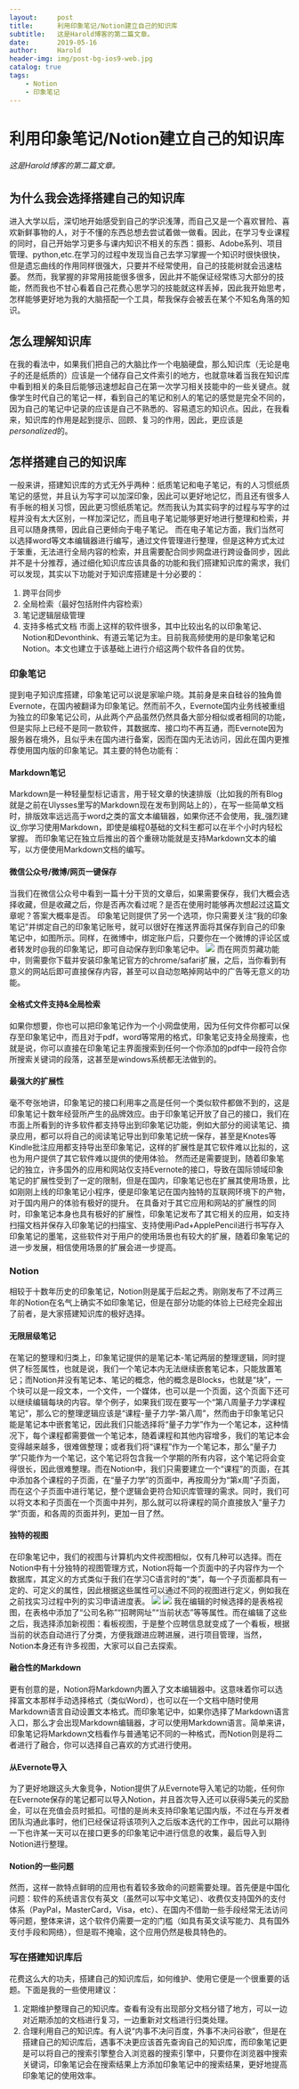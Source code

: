 ```yaml
---
layout:     post
title:      利用印象笔记/Notion建立自己的知识库
subtitle:   这是Harold博客的第二篇文章。
date:       2019-05-16
author:     Harold
header-img: img/post-bg-ios9-web.jpg
catalog: true
tags:
	- Notion
	- 印象笔记
---
```


# 利用印象笔记/Notion建立自己的知识库
###### 这是Harold博客的第二篇文章。
## 为什么我会选择搭建自己的知识库
进入大学以后，深切地开始感受到自己的学识浅薄，而自己又是一个喜欢冒险、喜欢新鲜事物的人，对于不懂的东西总想去尝试着做一做看。因此，在学习专业课程的同时，自己开始学习更多与课内知识不相关的东西：摄影、Adobe系列、项目管理、python,etc.在学习的过程中发现当自己去学习掌握一个知识时很快很快，但是遗忘曲线的作用同样很强大，只要并不经常使用，自己的技能树就会迅速枯萎。
然而，我掌握的非常用技能很多很多，因此并不能保证经常练习大部分的技能，然而我也不甘心看着自己花费心思学习的技能就这样丢掉，因此我开始思考，怎样能够更好地为我的大脑搭配一个工具，帮我保存会被丢在某个不知名角落的知识。
## 怎么理解知识库
在我的看法中，如果我们把自己的大脑比作一个电脑硬盘，那么知识库（无论是电子的还是纸质的）应该是一个储存自己文件索引的地方，也就意味着当我在知识库中看到相关的条目后能够迅速想起自己在第一次学习相关技能中的一些关键点。就像学生时代自己的笔记一样，看到自己的笔记和别人的笔记的感觉是完全不同的，因为自己的笔记中记录的应该是自己不熟悉的、容易遗忘的知识点。因此，在我看来，知识库的作用是起到提示、回顾、复习的作用，因此，更应该是*personalized*的。
## 怎样搭建自己的知识库
一般来讲，搭建知识库的方式无外乎两种：纸质笔记和电子笔记，有的人习惯纸质笔记的感觉，并且认为写字可以加深印象，因此可以更好地记忆，而且还有很多人有手帐的相关习惯，因此更习惯纸质笔记。然而我认为其实码字的过程与写字的过程并没有太大区别，一样加深记忆，而且电子笔记能够更好地进行整理和检索，并且可以随身携带，因此自己更倾向于电子笔记。
而在电子笔记方面，我们当然可以选择word等文本编辑器进行编写，通过文件管理进行整理，但是这种方式太过于笨重，无法进行全局内容的检索，并且需要配合同步网盘进行跨设备同步，因此并不是十分推荐，通过细化知识库应该具备的功能和我们搭建知识库的需求，我们可以发现，其实以下功能对于知识库搭建是十分必要的：
1. 跨平台同步
2. 全局检索（最好包括附件内容检索）
3. 笔记逻辑层级管理
4. 支持多格式文档
市面上这样的软件很多，其中比较出名的以印象笔记、Notion和Devonthink、有道云笔记为主。目前我高频使用的是印象笔记和Notion。本文也建立于该基础上进行介绍这两个软件各自的优势。

### 印象笔记
提到电子知识库搭建，印象笔记可以说是家喻户晓。其前身是来自硅谷的独角兽Evernote，在国内被翻译为印象笔记。然而前不久，Evernote国内业务线被重组为独立的印象笔记公司，从此两个产品虽然仍然具备大部分相似或者相同的功能，但是实际上已经不是同一款软件，其数据库、接口均不再互通，而Evernote因为服务器在境外，且似乎未在国内进行备案，因而在国内无法访问，因此在国内更推荐使用国内版的印象笔记。其主要的特色功能有：
#### Markdown笔记
Markdown是一种轻量型标记语言，用于轻文章的快速排版（比如我的所有Blog就是之前在Ulysses里写的Markdown现在发布到网站上的），在写一些简单文档时，排版效率远远高于word之类的富文本编辑器，如果你还不会使用，我_强烈建议_你学习使用Markdown，即使是编程0基础的文科生都可以在半个小时内轻松掌握。
而印象笔记在独立后推出的首个重磅功能就是支持Markdown文本的编写，以方便使用Markdown文档的编写。
#### 微信公众号/微博/网页一键保存
当我们在微信公众号中看到一篇十分干货的文章后，如果需要保存，我们大概会选择收藏，但是收藏之后，你是否再次看过呢？是否在使用时能够再次想起过这篇文章呢？答案大概率是否。
印象笔记则提供了另一个选项，你只需要关注“我的印象笔记”并绑定自己的印象笔记账号，就可以很好在推送界面将其保存到自己的印象笔记中，如图所示。同样，在微博中，绑定账户后，只要你在一个微博的评论区或者转发时@我的印象笔记，即可自动保存到印象笔记中。
![](https://ws1.sinaimg.cn/large/006tNc79ly1g32p1cb92rj30u01hck8w.jpg)
而在网页剪藏功能中，则需要你下载并安装印象笔记官方的chrome/safari扩展，之后，当你看到有意义的网站后即可直接保存内容，甚至可以自动忽略掉网站中的广告等无意义的功能。
#### 全格式文件支持&全局检索
如果你想要，你也可以把印象笔记作为一个小网盘使用，因为任何文件你都可以保存至印象笔记中，而且对于pdf，word等常用的格式，印象笔记支持全局搜索，也就是说，你可以直接在印象笔记主界面搜索到任何一个你添加的pdf中一段符合你所搜索关键词的段落，这甚至是windows系统都无法做到的。
#### 最强大的扩展性
毫不夸张地讲，印象笔记的接口利用率之高是任何一个类似软件都做不到的，这是印象笔记十数年经营所产生的品牌效应。由于印象笔记开放了自己的接口，我们在市面上所看到的许多软件都支持导出到印象笔记功能，例如大部分的阅读笔记、摘录应用，都可以将自己的阅读笔记导出到印象笔记统一保存，甚至是Knotes等Kindle批注应用都支持导出至印象笔记，这样的扩展性是其它软件难以比拟的，这也为用户提供了其它软件难以提供的使用体验。
然而还是需要提到，随着印象笔记的独立，许多国外的应用和网站仅支持Evernote的接口，导致在国际领域印象笔记的扩展性受到了一定的限制，但是在国内，印象笔记也在扩展其使用场景，比如刚刚上线的印象笔记小程序，便是印象笔记在国内独特的互联网环境下的产物，对于国内用户的体验有极好的提升。
在具备对于其它应用和网站的扩展性的同时，印象笔记本身也具有极好的扩展性，印象笔记发布了其它相关的应用，如支持扫描文档并保存入印象笔记的扫描宝、支持使用iPad+ApplePencil进行书写存入印象笔记的墨笔，这些软件对于用户的使用场景也有较大的扩展，随着印象笔记的进一步发展，相信使用场景的扩展会进一步提高。
### Notion
相较于十数年历史的印象笔记，Notion则是属于后起之秀。刚刚发布了不过两三年的Notion在名气上确实不如印象笔记，但是在部分功能的体验上已经完全超出了前者，是大家搭建知识库的极好选择。
#### 无限层级笔记
在笔记的整理和归类上，印象笔记提供的是笔记本-笔记两层的整理逻辑，同时提供了标签属性，也就是说，我们一个笔记本内无法继续嵌套笔记本，只能放置笔记；而Notion并没有笔记本、笔记的概念，他的概念是Blocks，也就是“块”，一个块可以是一段文本，一个文件，一个媒体，也可以是一个页面，这个页面下还可以继续编辑每块的内容。举个例子，如果我们现在要写一个“第八周量子力学课程笔记”，那么它的整理逻辑应该是“课程-量子力学-第八周”，然而由于印象笔记只能是笔记本中嵌套笔记，因此我们只能选择将“量子力学”作为一个笔记本，这种情况下，每个课程都需要做一个笔记本，随着课程和其他内容增多，我们的笔记本会变得越来越多，很难做整理；或者我们将“课程”作为一个笔记本，那么“量子力学”只能作为一个笔记，这个笔记将包含我一个学期的所有内容，这个笔记将会变得很长，因此很难整理。而在Notion中，我们只需要建立一个“课程”的页面，在其中添加各个课程的子页面，在“量子力学”的页面中，再按周分为“第x周”子页面，而在这个子页面中进行笔记，整个逻辑会更符合知识库管理的需求。同时，我们可以将文本和子页面在一个页面中并列，那么就可以将课程的简介直接放入“量子力学”页面，和各周的页面并列，更加一目了然。
#### 独特的视图
在印象笔记中，我们的视图与计算机内文件视图相似，仅有几种可以选择。而在Notion中有十分独特的视图管理方式，Notion将每一个页面中的子内容作为一个数据库，其定义的方式类似于我们在学习C语言时的“类”，每一个子页面都具有一定的、可定义的属性，因此根据这些属性可以通过不同的视图进行定义，例如我在之前找实习过程中列的实习申请进度表。
![](https://ws1.sinaimg.cn/large/006tNc79ly1g32p2nupouj31hc0u0gpl.jpg)
![](https://ws1.sinaimg.cn/large/006tNc79ly1g32p2nq85ij31ds0s0tc3.jpg)
我在编辑的时候选择的是表格视图，在表格中添加了“公司名称”“招聘网址”“当前状态”等等属性。而在编辑了这些之后，我选择添加新视图：看板视图，于是整个应聘信息就变成了一个看板，根据当前的状态自动进行了分类，方便我跟进应聘进展，进行项目管理，当然，Notion本身还有许多视图，大家可以自己去探索。
#### 融合性的Markdown
更有创意的是，Notion将Markdown内置入了文本编辑器中。这意味着你可以选择富文本那样手动选择格式（类似Word），也可以在一个文档中随时使用Markdown语言自动设置文本格式。而印象笔记中，如果你选择了Markdown语言入口，那么才会出现Markdown编辑器，才可以使用Markdown语言。简单来讲，印象笔记将Markdown文档看作与普通笔记不同的一种格式，而Notion则是将二者进行了融合，你可以选择自己喜欢的方式进行使用。
#### 从Evernote导入
为了更好地跟这头大象竞争，Notion提供了从Evernote导入笔记的功能，任何你在Evernote保存的笔记都可以导入Notion，并且首次导入还可以获得5美元的奖励金，可以在充值会员时抵扣。可惜的是尚未支持印象笔记国内版，不过在与开发者团队沟通此事时，他们已经保证将该项列入之后版本迭代的工作中，因此可以期待一下也许某一天可以在接口更多的印象笔记中进行信息的收集，最后导入到Notion进行整理。
#### Notion的一些问题
然而，这样一款特点鲜明的应用也有着较多致命的问题需要处理。首先便是中国化问题：软件的系统语言仅有英文（虽然可以写中文笔记）、收费仅支持国外的支付体系（PayPal，MasterCard，Visa，etc）、在国内不借助一些手段经常无法访问等问题，整体来讲，这个软件仍需要一定的门槛（如具有英文读写能力、具有国外支付手段和网络），但是瑕不掩瑜，这个应用仍然是极具特色的。
### 写在搭建知识库后
花费这么大的功夫，搭建自己的知识库后，如何维护、使用它便是一个很重要的话题。下面是我的一些使用建议：
1. 定期维护整理自己的知识库。查看有没有出现部分文档分错了地方，可以一边对近期添加的文档进行复习，一边重新对文档进行归类处理。
2. 合理利用自己的知识库。有人说“内事不决问百度，外事不决问谷歌”，但是在搭建自己的知识库后，遇事不决更应该首先查询自己的知识库，而印象笔记更是可以将自己的搜索引擎整合入浏览器的搜索引擎中，只要你在浏览器中搜索关键词，印象笔记会在搜索结果上方添加印象笔记中的搜索结果，更好地提高印象笔记的使用效率。
